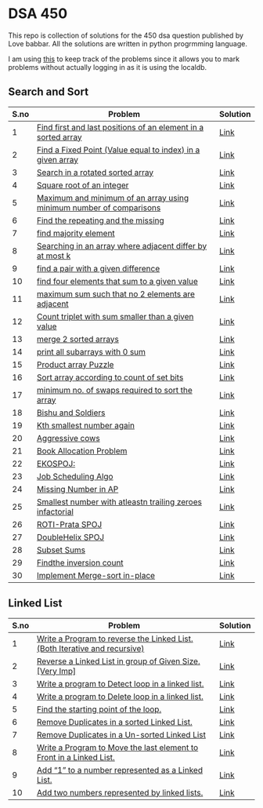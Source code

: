 # DSA 450
This repo is collection of solutions for the 450 dsa question published by Love babbar. All the solutions are written in python progrmming language.

I am using [this](https://450dsa.com/) to keep track of the problems since it allows you to mark problems without actually logging in as it is using the localdb.

## Search and Sort

| S.no | Problem |  Solution |
| --- | --- | --- | 
|1| [Find first and last positions of an element in a sorted array](https://practice.geeksforgeeks.org/problems/first-and-last-occurrences-of-x3116/1) | [Link](https://github.com/blackviking27/DSA-450-Python/blob/main/search_and_sort/1.py)| 
|2| [Find a Fixed Point (Value equal to index) in a given array](https://practice.geeksforgeeks.org/problems/value-equal-to-index-value1330/1) | [Link](https://github.com/blackviking27/DSA-450-Python/blob/main/search_and_sort/2.py)| 
|3| [	Search in a rotated sorted array](https://leetcode.com/problems/search-in-rotated-sorted-array/) | [Link](https://github.com/blackviking27/DSA-450-Python/blob/main/search_and_sort/3.py) |
|4| [Square root of an integer](https://practice.geeksforgeeks.org/problems/count-squares3649/1) | [Link](https://github.com/blackviking27/DSA-450-Python/blob/main/search_and_sort/4.py) |
|5| [Maximum and minimum of an array using minimum number of comparisons](https://www.geeksforgeeks.org/maximum-and-minimum-in-an-array/) | [Link](https://github.com/blackviking27/DSA-450-Python/blob/main/search_and_sort/5.py) |
|6| [	Find the repeating and the missing](https://practice.geeksforgeeks.org/problems/find-missing-and-repeating2512/1) | [Link](https://github.com/blackviking27/DSA-450-Python/blob/main/search_and_sort/6.py) |
|7| [	find majority element](https://practice.geeksforgeeks.org/problems/majority-element/0) | [Link](https://github.com/blackviking27/DSA-450-Python/blob/main/search_and_sort/7.py) |
|8| [Searching in an array where adjacent differ by at most k](https://www.geeksforgeeks.org/searching-array-adjacent-differ-k/) | [Link](https://github.com/blackviking27/DSA-450-Python/blob/main/search_and_sort/8.py) |
|9| [find a pair with a given difference](https://practice.geeksforgeeks.org/problems/find-pair-given-difference/0) | [Link](https://github.com/blackviking27/DSA-450-Python/blob/main/search_and_sort/9.py) |
|10| [find four elements that sum to a given value](https://practice.geeksforgeeks.org/problems/find-all-four-sum-numbers/0) | [Link](https://github.com/blackviking27/DSA-450-Python/blob/main/search_and_sort/10.py) |
|11| [maximum sum such that no 2 elements are adjacent](https://practice.geeksforgeeks.org/problems/stickler-theif/0) |[Link](https://github.com/blackviking27/DSA-450-Python/blob/main/search_and_sort/11.py) |
|12| [Count triplet with sum smaller than a given value](https://practice.geeksforgeeks.org/problems/count-triplets-with-sum-smaller-than-x5549/1) |[Link](https://github.com/blackviking27/DSA-450-Python/blob/main/search_and_sort/12.py) |
|13| [merge 2 sorted arrays](https://practice.geeksforgeeks.org/problems/merge-two-sorted-arrays5135/1) |[Link](https://github.com/blackviking27/DSA-450-Python/blob/main/search_and_sort/13.py) |
|14| [print all subarrays with 0 sum](https://practice.geeksforgeeks.org/problems/zero-sum-subarrays/0) |[Link](https://github.com/blackviking27/DSA-450-Python/blob/main/search_and_sort/14.py) |
|15| [Product array Puzzle](https://practice.geeksforgeeks.org/problems/product-array-puzzle/0) |[Link](https://github.com/blackviking27/DSA-450-Python/blob/main/search_and_sort/15.py) |
|16| [Sort array according to count of set bits](https://practice.geeksforgeeks.org/problems/sort-by-set-bit-count/0) | [Link](https://github.com/blackviking27/DSA-450-Python/blob/main/search_and_sort/16.py) |
|17| [minimum no. of swaps required to sort the array]() | [Link](https://github.com/blackviking27/DSA-450-Python/blob/main/search_and_sort/17.py)|
|18| [Bishu and Soldiers](https://www.hackerearth.com/practice/algorithms/searching/binary-search/practice-problems/algorithm/bishu-and-soldiers/) | [Link](https://github.com/blackviking27/DSA-450-Python/blob/main/search_and_sort/18.py)|
|19| [Kth smallest number again](https://www.hackerearth.com/practice/algorithms/searching/binary-search/practice-problems/algorithm/kth-smallest-number-again-2/) | [Link](https://github.com/blackviking27/DSA-450-Python/blob/main/search_and_sort/19.py) |
|20| [Aggressive cows](https://www.spoj.com/problems/AGGRCOW/) |[Link](https://github.com/blackviking27/DSA-450-Python/blob/main/search_and_sort/21.py)|
|21| [Book Allocation Problem](https://practice.geeksforgeeks.org/problems/allocate-minimum-number-of-pages/0) |[Link](https://github.com/blackviking27/DSA-450-Python/blob/main/search_and_sort/22.py)|
|22| [EKOSPOJ:](https://www.spoj.com/problems/EKO/) |[Link](https://github.com/blackviking27/DSA-450-Python/blob/main/search_and_sort/23.py)|
|23| [Job Scheduling Algo](https://www.geeksforgeeks.org/weighted-job-scheduling-log-n-time/) |[Link](https://github.com/blackviking27/DSA-450-Python/blob/main/search_and_sort/24.py)|
|24| [Missing Number in AP](https://practice.geeksforgeeks.org/problems/arithmetic-number/0) |[Link](https://github.com/blackviking27/DSA-450-Python/blob/main/search_and_sort/25.py)|
|25| [Smallest number with atleastn trailing zeroes infactorial](https://practice.geeksforgeeks.org/problems/smallest-factorial-number5929/1) |[Link](https://github.com/blackviking27/DSA-450-Python/blob/main/search_and_sort/26.py)|
|26| [ROTI-Prata SPOJ](https://www.spoj.com/problems/PRATA/) | [Link](https://github.com/blackviking27/DSA-450-Python/blob/main/search_and_sort/27.py) |
|27| [DoubleHelix SPOJ](https://www.spoj.com/problems/ANARC05B/) | [Link](https://github.com/blackviking27/DSA-450-Python/blob/main/search_and_sort/28.py) |
|28| [Subset Sums](https://www.spoj.com/problems/SUBSUMS/) | [Link](https://github.com/blackviking27/DSA-450-Python/blob/main/search_and_sort/29.py) |
|29| [Findthe inversion count](https://practice.geeksforgeeks.org/problems/inversion-of-array/0) | [Link](https://github.com/blackviking27/DSA-450-Python/blob/main/search_and_sort/30.py) |
|30| [Implement Merge-sort in-place](https://www.geeksforgeeks.org/in-place-merge-sort/) | [Link](https://github.com/blackviking27/DSA-450-Python/blob/main/search_and_sort/31.py) |

## Linked List

| S.no | Problem |  Solution |
| --- | --- | --- | 
|1|[Write a Program to reverse the Linked List. (Both Iterative and recursive)](https://www.geeksforgeeks.org/reverse-a-linked-list/) |[Link](https://github.com/blackviking27/DSA-450-Python/blob/main/linked_list/0.py) |
|2|[Reverse a Linked List in group of Given Size. [Very Imp]](https://practice.geeksforgeeks.org/problems/reverse-a-linked-list-in-groups-of-given-size/1) |[Link](https://github.com/blackviking27/DSA-450-Python/blob/main/linked_list/1.py) |
|3|[Write a program to Detect loop in a linked list.](https://practice.geeksforgeeks.org/problems/detect-loop-in-linked-list/1) |[Link](https://github.com/blackviking27/DSA-450-Python/blob/main/linked_list/2.py) |
|4|[Write a program to Delete loop in a linked list.](https://practice.geeksforgeeks.org/problems/remove-loop-in-linked-list/1) |[Link](https://github.com/blackviking27/DSA-450-Python/blob/main/linked_list/3.py) |
|5|[Find the starting point of the loop.](https://www.geeksforgeeks.org/find-first-node-of-loop-in-a-linked-list/) |[Link](https://github.com/blackviking27/DSA-450-Python/blob/main/linked_list/4.py) |
|6|[Remove Duplicates in a sorted Linked List.](https://practice.geeksforgeeks.org/problems/remove-duplicate-element-from-sorted-linked-list/1) |[Link](https://github.com/blackviking27/DSA-450-Python/blob/main/linked_list/5.py) |
|7|[Remove Duplicates in a Un-sorted Linked List](https://practice.geeksforgeeks.org/problems/remove-duplicates-from-an-unsorted-linked-list/1) |[Link](https://github.com/blackviking27/DSA-450-Python/blob/main/linked_list/6.py) |
|8|[Write a Program to Move the last element to Front in a Linked List.](https://www.geeksforgeeks.org/move-last-element-to-front-of-a-given-linked-list/) |[Link](https://github.com/blackviking27/DSA-450-Python/blob/main/linked_list/7.py) |
|9|[Add “1” to a number represented as a Linked List.](https://practice.geeksforgeeks.org/problems/add-1-to-a-number-represented-as-linked-list/1) |[Link](https://github.com/blackviking27/DSA-450-Python/blob/main/linked_list/8.py) |
|10|[Add two numbers represented by linked lists.](https://practice.geeksforgeeks.org/problems/add-two-numbers-represented-by-linked-lists/1) |[Link](https://github.com/blackviking27/DSA-450-Python/blob/main/linked_list/9.py) |

